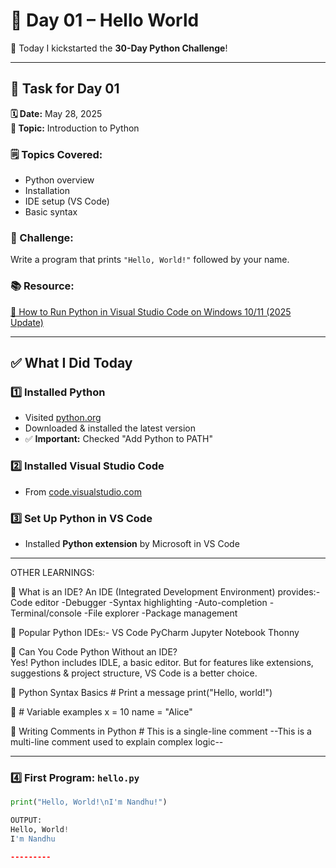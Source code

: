 
# 📅 Day 01 – Hello World

🎉 Today I kickstarted the **30-Day Python Challenge**!

---

## 📌 Task for Day 01

**🗓️ Date:** May 28, 2025  
**📖 Topic:** Introduction to Python

### 🗒️ Topics Covered:
- Python overview
- Installation
- IDE setup (VS Code)
- Basic syntax

### 🎯 Challenge:
Write a program that prints `"Hello, World!"` followed by your name.

### 📚 Resource:
[🎥 How to Run Python in Visual Studio Code on Windows 10/11 (2025 Update)](https://www.youtube.com/watch?v=mIVB-SNycKI)

---

## ✅ What I Did Today

### 1️⃣ Installed Python
- Visited [python.org](https://python.org)
- Downloaded & installed the latest version
- ✅ **Important:** Checked "Add Python to PATH"

### 2️⃣ Installed Visual Studio Code
- From [code.visualstudio.com](https://code.visualstudio.com)

### 3️⃣ Set Up Python in VS Code
- Installed **Python extension** by Microsoft in VS Code

---
 OTHER LEARNINGS:

🔸 What is an IDE?
An IDE (Integrated Development Environment) provides:-Code editor
-Debugger
-Syntax highlighting
-Auto-completion
-Terminal/console
-File explorer
-Package management


🔸 Popular Python IDEs:- 
VS Code
PyCharm
Jupyter Notebook
Thonny


🔸 Can You Code Python Without an IDE?  
  Yes! Python includes IDLE, a basic editor.  But for features like extensions, suggestions & project structure, VS Code is a better choice.


🔸 Python Syntax Basics # Print a message
      print("Hello, world!")

      
🔸 # Variable examples   x = 10   name = "Alice"


🔸 Writing Comments in Python     # This is a single-line comment
--This is a multi-line comment
used to explain complex logic--

----------

### 4️⃣ First Program: `hello.py`

```python
print("Hello, World!\nI'm Nandhu!")

OUTPUT:
Hello, World!
I'm Nandhu 

---------



